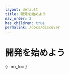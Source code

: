 ```yaml
---
layout: default
title: 開発を始めよう
nav_order: 2
has_children: true
permalink: /docs/discover
---
```


# 開発を始めよう
{: .no_toc }

